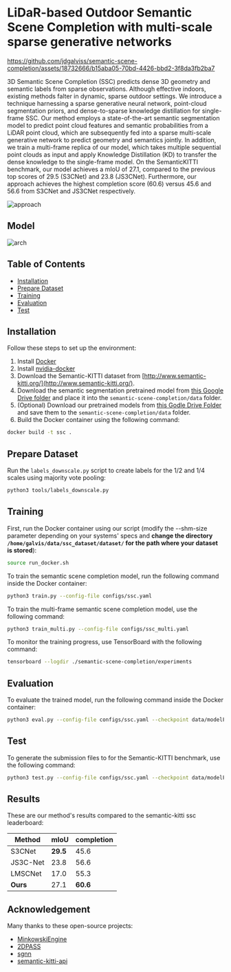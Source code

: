# LiDaR-based Outdoor Semantic Scene Completion with multi-scale sparse generative networks

https://github.com/jdgalviss/semantic-scene-completion/assets/18732666/b15aba05-70bd-4426-bbd2-3f8da3fb2ba7



3D Semantic Scene Completion (SSC) predicts dense 3D geometry and semantic labels from sparse observations. Although effective indoors, existing methods falter in dynamic, sparse outdoor settings. We introduce a technique harnessing a sparse generative neural network, point-cloud segmentation priors, and dense-to-sparse knowledge distillation for single-frame SSC. Our method employs a state-of-the-art semantic segmentation model to predict point cloud features and semantic probabilities from a LiDAR point cloud, which are subsequently fed into a sparse multi-scale generative network to predict geometry and semantics jointly. In addition, we train a multi-frame replica of our model, which takes multiple sequential point clouds as input and apply Knowledge Distillation (KD) to transfer the dense knowledge to the single-frame model. On the SemanticKITTI benchmark, our model achieves a mIoU of 27.1, compared to the previous top scores of 29.5 (S3CNet) and 23.8 (JS3CNet). Furthermore, our approach achieves the highest completion score (60.6) versus 45.6 and 56.6 from S3CNet and JS3CNet respectively.

![approach](https://github.com/jdgalviss/semantic-scene-completion/assets/18732666/5f3be7cf-9ee0-4f66-b1a2-ce7244c79f7f)

## Model
![arch](https://github.com/jdgalviss/semantic-scene-completion/assets/18732666/6e81fe76-6720-428b-8650-8244df8123d8)


## Table of Contents
- [Installation](#installation)
- [Prepare Dataset](#prepare-dataset)
- [Training](#training)
- [Evaluation](#evaluation)
- [Test](#test)

## Installation

Follow these steps to set up the environment:

1. Install [Docker](https://docs.docker.com/engine/install/ubuntu/)
2. Install [nvidia-docker](https://docs.nvidia.com/datacenter/cloud-native/container-toolkit/install-guide.html)
3. Download the Semantic-KITTI dataset from [http://www.semantic-kitti.org/](http://www.semantic-kitti.org/).
4. Download the semantic segmentation pretrained model from [this Google Drive folder](https://drive.google.com/drive/folders/1VpY2MCp5i654pXjizFMw0mrmuxC_XboW) and place it into the `semantic-scene-completion/data` folder.
5. (Optional) Download our pretrained models from [this Godle Drive Folder](https://drive.google.com/drive/folders/14s675nQXmDg6q4fWgSG5sBfywH7ATm22?usp=sharing) and save them to the `semantic-scene-completion/data` folder.
6. Build the Docker container using the following command:

```bash
docker build -t ssc .
```
## Prepare Dataset

Run the `labels_downscale.py` script to create labels for the 1/2 and 1/4 scales using majority vote pooling:

```bash
python3 tools/labels_downscale.py
```

## Training

First, run the Docker container using our script (modify the --shm-size parameter depending on your systems' specs and **change the directory `/home/galvis/data/ssc_dataset/dataset/` for the path where your dataset is stored**):

```bash
source run_docker.sh
```

To train the semantic scene completion model, run the following command inside the Docker container:

```bash
python3 train.py --config-file configs/ssc.yaml
```

To train the multi-frame semantic scene completion model, use the following command:

```bash
python3 train_multi.py --config-file configs/ssc_multi.yaml
```

To monitor the training progress, use TensorBoard with the following command:

```bash
tensorboard --logdir ./semantic-scene-completion/experiments
```

## Evaluation

To evaluate the trained model, run the following command inside the Docker container:

```bash
python3 eval.py --config-file configs/ssc.yaml --checkpoint data/modelFULL-19.pth
```

## Test

To generate the submission files to for the Semantic-KITTI benchmark, use the following command:

```bash
python3 test.py --config-file configs/ssc.yaml --checkpoint data/modelFULL-19.pth
```
## Results
These are our method's results compared to the semantic-kitti ssc leaderboard:

| Method   | mIoU  | completion |
|----------|-------|------------|
| S3CNet   | **29.5** | 45.6       |
| JS3C-Net | 23.8  | 56.6       |
| LMSCNet  | 17.0  | 55.3       |
| **Ours**     | 27.1  |**60.6**      |

## Acknowledgement
Many thanks to these open-source projects:
- [MinkowskiEngine](https://github.com/NVIDIA/MinkowskiEngine)
- [2DPASS](https://github.com/yanx27/2DPASS)
- [sgnn](https://github.com/angeladai/sgnn)
- [semantic-kitti-api](https://github.com/PRBonn/semantic-kitti-api)

<!-- ./validate_submission.py --task completion /usr/src/app/semantic-scene-completion/output/test/sequences.zip /usr/src/app/data -->

<!-- Semantic Scene Completion on the SemanticKITTI dataset
Run jupyter lab inside Docker
jupyter lab --ip=0.0.0.0 --port=8888 --allow-root --no-browser
jupyter notebook --ip=0.0.0.0 --port=8888 --allow-root --no-browser
Evaluate Semantic-kitti ./evaluate_completion.py --dataset /usr/src/app/data --predictions /usr/src/app/semantic-scene-completion/output/valid --split valid ./evaluate_completion.py --dataset /usr/src/app/data --predictions /usr/src/app/semantic-scene-completion/output/gt --split valid -->
